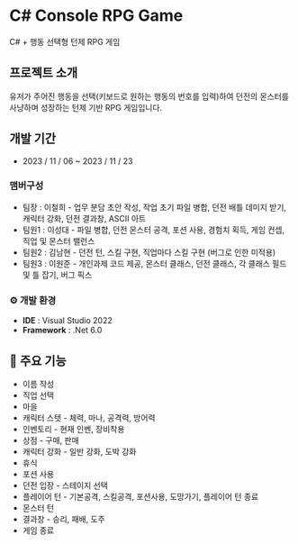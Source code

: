 # C# Console RPG Game
C# + 행동 선택형 턴제 RPG 게임


## 프로젝트 소개
유저가 주어진 행동을 선택(키보드로 원하는 행동의 번호를 입력)하여 던전의 몬스터를 사냥하며 성장하는
턴제 기반 RPG 게임입니다.
<br>

## 개발 기간
* 2023 / 11 / 06 ~ 2023 / 11 / 23

### 맴버구성
 - 팀장  : 이철희 - 업무 분담 초안 작성, 작업 초기 파일 병합, 던전 배틀 데미지 받기, 캐릭터 강화, 던전 결과창, ASCII 아트
 - 팀원1 : 이성대 - 파일 병합, 던전 몬스터 공격, 포션 사용, 경험치 획득, 게임 컨셉, 직업 및 몬스터 밸런스
 - 팀원2 : 김남현 - 던전 턴, 스킬 구현, 직업마다 스킬 구현 (버그로 인한 미적용)
 - 팀원3 : 이원준 - 개인과제 코드 제공, 몬스터 클래스, 던전 클래스, 각 클래스 필드 및 틀 잡기, 버그 픽스

### ⚙️ 개발 환경
- **IDE** : Visual Studio 2022
- **Framework** : .Net 6.0

## 📌 주요 기능
 - 이름 작성
 - 직업 선택
 - 마을
 - 캐릭터 스텟 - 체력, 마나, 공격력, 방어력
 - 인벤토리 - 현재 인벤, 장비착용
 - 상점 - 구매, 판매
 - 캐릭터 강화 - 일반 강화, 도박 강화
 - 휴식
 - 포션 사용
 - 던전 입장 - 스테이지 선택
 - 플레이어 턴 - 기본공격, 스킬공격, 포션사용, 도망가기, 플레이어 턴 종료
 - 몬스터 턴
 - 결과창 - 승리, 패배, 도주
 - 게임 종료
